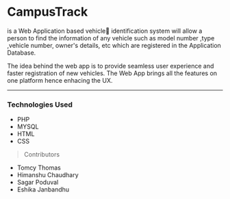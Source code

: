 # CampusTrack
is a Web Application based vehicle🚗 identification system will allow a person to find the information of any vehicle such as model number ,type ,vehicle number, owner's details, etc which are registered in the Application Database.


The idea behind the web app is to provide seamless user experience and faster registration of new vehicles. The Web App brings all the features on one platform hence enhacing the UX. 

- - - -

### Technologies Used 
* PHP
* MYSQL
* HTML
* CSS

> Contributors
* Tomcy Thomas 
* Himanshu Chaudhary
* Sagar Poduval
* Eshika Janbandhu


